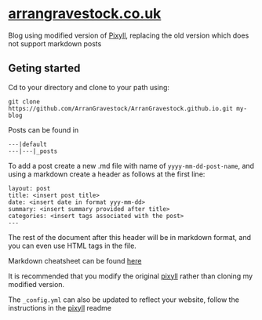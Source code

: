 # [arrangravestock.co.uk](http://arrangravestock.co.uk)
Blog using modified version of [Pixyll](https://github.com/johnotander/pixyll), replacing the old version which does not support markdown posts

## Geting started
Cd to your directory and clone to your path using:
```
git clone https://github.com/ArranGravestock/ArranGravestock.github.io.git my-blog
```

Posts can be found in
```
---|default
---|---|_posts
```

To add a post create a new .md file with name of `yyyy-mm-dd-post-name`, and using a markdown create a header as follows at the first line:
```
layout: post
title: <insert post title>
date: <insert date in format yyy-mm-dd>
summary: <insert summary provided after title>
categories: <insert tags associated with the post>
---
```
The rest of the document after this header will be in markdown format, and you can even use HTML tags in the file.

Markdown cheatsheet can be found [here](https://github.com/adam-p/markdown-here/wiki/Markdown-Cheatsheet)

It is recommended that you modify the original [pixyll](https://github.com/johnotander/pixyll) rather than cloning my modified version.

The `_config.yml` can also be updated to reflect your website, follow the instructions in the [pixyll](https://github.com/johnotander/pixyll) readme
